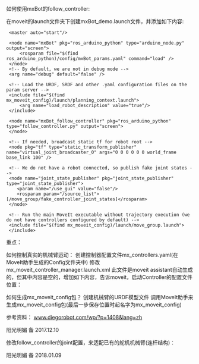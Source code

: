 如何使用mxBot的follow_controller:

在moveit的launch文件夹下创建mxBot_demo.launch文件，并添加如下内容:
<launch>

     <master auto="start"/>

     <node name="mxBot" pkg="ros_arduino_python" type="arduino_node.py" output="screen">
         <rosparam file="$(find ros_arduino_python)/config/mxBot_params.yaml" command="load" />
     </node>
     <!-- By default, we are not in debug mode -->
     <arg name="debug" default="false" />

     <!-- Load the URDF, SRDF and other .yaml configuration files on the param server -->
     <include file="$(find mx_moveit_config)/launch/planning_context.launch">
         <arg name="load_robot_description" value="true"/>
     </include>

     <node name="mxBot_follow_controller" pkg="ros_arduino_python" type="follow_controller.py" output="screen">
     </node>

     <!-- If needed, broadcast static tf for robot root -->
     <node pkg="tf" type="static_transform_publisher" name="virtual_joint_broadcaster_0" args="0 0 0 0 0 0 world_frame base_link 100" />

     <!-- We do not have a robot connected, so publish fake joint states -->
     <node name="joint_state_publisher" pkg="joint_state_publisher" type="joint_state_publisher">
        <param name="/use_gui" value="false"/>
        <rosparam param="/source_list">[/move_group/fake_controller_joint_states]</rosparam>
     </node>

     <!-- Run the main MoveIt executable without trajectory execution (we do not have controllers configured by default) -->
     <include file="$(find mx_moveit_config)/launch/move_group.launch">
     </include>
     
</launch>

重点：
     <node name="mxBot_follow_controller" pkg="ros_arduino_python" type="follow_controller.py" output="screen">
     </node>

如何控制真实的机械臂运动：
	创建控制器配置文件mx_controllers.yaml(在MoveIt助手生成的Config文件夹中)
	修改mx_moveit_controller_manager.launch.xml
		此文件是moveit assistant自动生成的，但其中内容是空的，增加如下内容，告诉moveit，启动Controller的配置文件位置：
<launch>
     <!-- Set the param that trajectory_execution_manager needs to find the controller plugin -->
     <arg name="moveit_controller_manager" default="moveit_simple_controller_manager/MoveItSimpleControllerManager" />
     <param name="moveit_controller_manager" value="$(arg moveit_controller_manager)"/>
     <!-- load controller_list -->
     <rosparam file="$(find mx_moveit_config)/config/mx_controllers.yaml"/>
</launch>

如何生成mx_moveit_config包？
	创建机械臂的URDF模型文件
	调用MoveIt助手来生成mx_moveit_config包(最后一步保存位置时起名字为mx_moveit_config)

参考资料：
www.diegorobot.com/wp/?p=1408&lang=zh

阳光明媚 备 2017.12.10

修改follow_controller的joint配置，来适配已有的舵机机械臂(连杆结构)：


阳光明媚 备 2018.01.09
